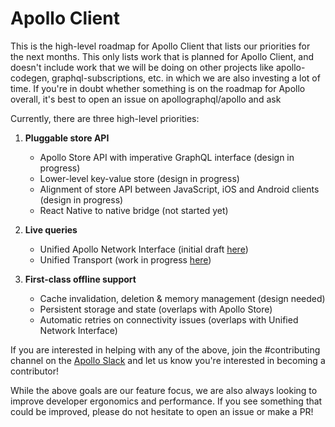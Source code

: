 # Apollo Client

This is the high-level roadmap for Apollo Client that lists our priorities for the next months. This only lists work that is planned for Apollo Client, and doesn't include work that we will be doing on other projects like apollo-codegen, graphql-subscriptions, etc. in which we are also investing a lot of time. If you're in doubt whether something is on the roadmap for Apollo overall, it's best to open an issue on apollographql/apollo and ask

Currently, there are three high-level priorities:

1. **Pluggable store API**

   * Apollo Store API with imperative GraphQL interface (design in progress)
   * Lower-level key-value store (design in progress)
   * Alignment of store API between JavaScript, iOS and Android clients (design in progress)
   * React Native to native bridge (not started yet)

2. **Live queries**

   * Unified Apollo Network Interface (initial draft [here](https://github.com/apollographql/apollo-network-interface))
   * Unified Transport (work in progress [here](https://github.com/apollographql/subscriptions-transport-ws/pull/108))

3. **First-class offline support**

   * Cache invalidation, deletion & memory management (design needed)
   * Persistent storage and state (overlaps with Apollo Store)
   * Automatic retries on connectivity issues (overlaps with Unified Network Interface)

If you are interested in helping with any of the above, join the #contributing channel on the
[Apollo Slack](http://www.apollodata.com/#slack) and let us know you're interested in becoming a contributor!

While the above goals are our feature focus, we are also always looking to improve developer ergonomics and performance.
If you see something that could be improved, please do not hesitate to open an issue or make a PR!
